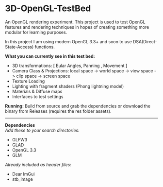 # 3D-OpenGL-TestBed
An OpenGL rendering experiment.
This project is used to test OpenGL features and rendering techniques in hopes of creating something more modular for learning purposes.

In this project I am using modern OpenGL 3.3+ and soon to use DSA(Direct-State-Access) functions.

**What you can currently see in this test bed:**
* 3D transformations: [ Eular Angles, Panning , Movement ]
* Camera Class & Projections: local space -> world space -> view space -> clip space -> screen space
* Texture Loading
* Lighting with fragment shaders (Phong lightning model)
* Materials & Diffuse maps
* Interfaces to test settings  

**Running:** Build from source and grab the dependencies or download the binary from Releases (requires the res folder assets).

---

**Dependencies**  
*Add these to your search directories:*
* GLFW3
* GLAD
* OpenGL 3.3
* GLM  

*Already included as header files:*  
* Dear ImGui
* stb_image
